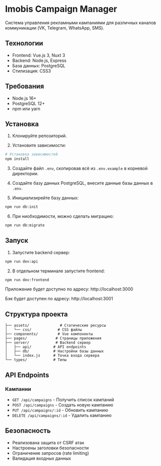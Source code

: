 # Imobis Campaign Manager

Система управления рекламными кампаниями для различных каналов коммуникации (VK, Telegram, WhatsApp, SMS).

## Технологии

- Frontend: Vue.js 3, Nuxt 3
- Backend: Node.js, Express
- База данных: PostgreSQL
- Стилизация: CSS3

## Требования

- Node.js 16+
- PostgreSQL 12+
- npm или yarn

## Установка

1. Клонируйте репозиторий.

2. Установите зависимости:
```bash
# Установка зависимостей
npm install
```

3. Создайте файл `.env`, скопировав всё из `.env.example` в корневой директории.

4. Создайте базу данных PostgreSQL, внесите данные базы данных в `.env`.

5. Инициализирейте базу данных:
```bash
npm run db:init
```

6. При ниобходимости, можно сделать миграцию:
```bash
npm run db:migrate
```

## Запуск

1. Запустите backend сервер:
```bash
npm run dev:api
```

2. В отдельном терминале запустите frontend:
```bash
npm run dev:frontend
```

Приложение будет доступно по адресу: http://localhost:3000

Бэк будет доступен по адресу: http://localhost:3001

## Структура проекта

```
├── assets/              # Статические ресурсы
│   └── css/            # CSS файлы
├── components/         # Vue компоненты
├── pages/             # Страницы приложения
├── server/            # Backend сервер
│   ├── api/          # API endpoints
│   ├── db/           # Настройки базы данных
│   └── index.js      # Точка входа сервера
└── types/            # Типы
```

## API Endpoints

### Кампании

- `GET /api/campaigns` - Получить список кампаний
- `POST /api/campaigns` - Создать новую кампанию
- `PUT /api/campaigns/:id` - Обновить кампанию
- `DELETE /api/campaigns/:id` - Удалить кампанию

## Безопасность

- Реализована защита от CSRF атак
- Настроены заголовки безопасности
- Ограничение запросов (rate limiting)
- Валидация входных данных